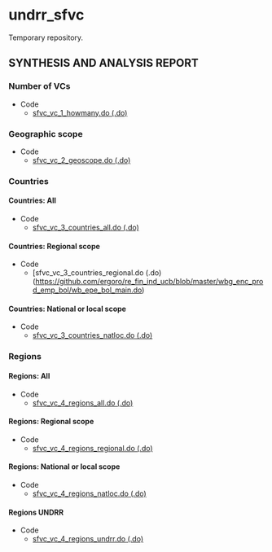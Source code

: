 # undrr_sfvc
Temporary repository.

## SYNTHESIS AND ANALYSIS REPORT

### Number of VCs
- Code
  - [sfvc_vc_1_howmany.do (.do)](https://github.com/ergoro/re_fin_ind_ucb/blob/master/wbg_enc_prod_emp_bol/wb_epe_bol_main.do)

### Geographic scope
- Code
  - [sfvc_vc_2_geoscope.do (.do)](https://github.com/ergoro/re_fin_ind_ucb/blob/master/wbg_enc_prod_emp_bol/wb_epe_bol_main.do)

### Countries
#### Countries: All
- Code
  - [sfvc_vc_3_countries_all.do (.do)](https://github.com/ergoro/re_fin_ind_ucb/blob/master/wbg_enc_prod_emp_bol/wb_epe_bol_main.do)
#### Countries: Regional scope
- Code
  - [sfvc_vc_3_countries_regional.do (.do) (https://github.com/ergoro/re_fin_ind_ucb/blob/master/wbg_enc_prod_emp_bol/wb_epe_bol_main.do)
#### Countries: National or local scope
- Code
  - [sfvc_vc_3_countries_natloc.do (.do)](https://github.com/ergoro/re_fin_ind_ucb/blob/master/wbg_enc_prod_emp_bol/wb_epe_bol_main.do)

### Regions
#### Regions: All
- Code
  - [sfvc_vc_4_regions_all.do (.do)](https://github.com/ergoro/re_fin_ind_ucb/blob/master/wbg_enc_prod_emp_bol/wb_epe_bol_main.do)
#### Regions: Regional scope
- Code
  - [sfvc_vc_4_regions_regional.do (.do)](https://github.com/ergoro/re_fin_ind_ucb/blob/master/wbg_enc_prod_emp_bol/wb_epe_bol_main.do)
#### Regions: National or local scope
- Code
  - [sfvc_vc_4_regions_natloc.do (.do)](https://github.com/ergoro/re_fin_ind_ucb/blob/master/wbg_enc_prod_emp_bol/wb_epe_bol_main.do)
#### Regions UNDRR
- Code
  - [sfvc_vc_4_regions_undrr.do (.do)](https://github.com/ergoro/re_fin_ind_ucb/blob/master/wbg_enc_prod_emp_bol/wb_epe_bol_main.do)

